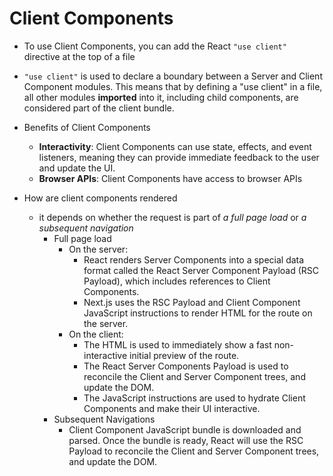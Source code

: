 # Client Components

- To use Client Components, you can add the React `"use client"` directive at the top of a file
- `"use client"` is used to declare a boundary between a Server and Client Component modules. This means that by defining a "use client" in a file, all other modules __imported__ into it, including child components, are considered part of the client bundle.

- Benefits of Client Components
  - __Interactivity__: Client Components can use state, effects, and event listeners, meaning they can provide immediate feedback to the user and update the UI.
  - __Browser APIs__: Client Components have access to browser APIs

- How are client components rendered
  - it depends on whether the request is part of _a full page load_ or _a subsequent navigation_
    - Full page load
      - On the server:
        - React renders Server Components into a special data format called the React Server Component Payload (RSC Payload), which includes references to Client Components.
        - Next.js uses the RSC Payload and Client Component JavaScript instructions to render HTML for the route on the server.
      - On the client:
        - The HTML is used to immediately show a fast non-interactive initial preview of the route.
        - The React Server Components Payload is used to reconcile the Client and Server Component trees, and update the DOM.
        - The JavaScript instructions are used to hydrate Client Components and make their UI interactive.
    - Subsequent Navigations
      - Client Component JavaScript bundle is downloaded and parsed. Once the bundle is ready, React will use the RSC Payload to reconcile the Client and Server Component trees, and update the DOM.